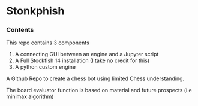 # Stonkphish

### Contents 
This repo contains 3 components 

1. A connecting GUI between an engine and a Jupyter script
2. A Full Stockfish 14 installation (I take no credit for this) 
3. A python custom engine 



A Github Repo to create a chess bot using limited Chess understanding.

The board evaluator function is based on material and future prospects (i.e minimax algorithm)

